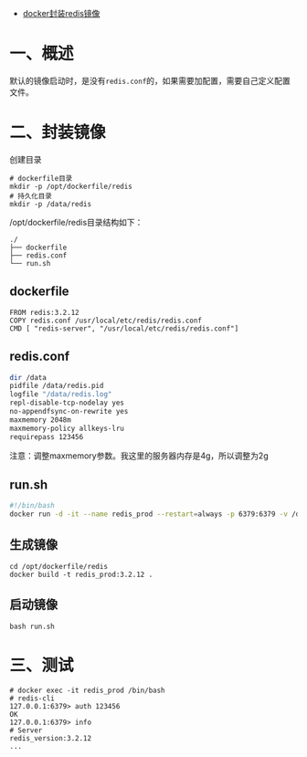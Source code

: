 - [docker封装redis镜像](https://www.cnblogs.com/xiao987334176/p/11984713.html)



# 一、概述

默认的镜像启动时，是没有`redis.conf`的，如果需要加配置，需要自己定义配置文件。



# 二、封装镜像

创建目录

```
# dockerfile目录
mkdir -p /opt/dockerfile/redis
# 持久化目录
mkdir -p /data/redis
```

 

/opt/dockerfile/redis目录结构如下：

```
./
├── dockerfile
├── redis.conf
└── run.sh
```

 

## dockerfile

```
FROM redis:3.2.12
COPY redis.conf /usr/local/etc/redis/redis.conf
CMD [ "redis-server", "/usr/local/etc/redis/redis.conf"]
```

 

## redis.conf

```bash
dir /data
pidfile /data/redis.pid
logfile "/data/redis.log"
repl-disable-tcp-nodelay yes
no-appendfsync-on-rewrite yes
maxmemory 2048m
maxmemory-policy allkeys-lru
requirepass 123456
```

注意：调整maxmemory参数。我这里的服务器内存是4g，所以调整为2g



## run.sh

```bash
#!/bin/bash
docker run -d -it --name redis_prod --restart=always -p 6379:6379 -v /data/redis:/data redis_prod:3.2.12
```

 

## 生成镜像

```
cd /opt/dockerfile/redis
docker build -t redis_prod:3.2.12 .
```

 

## 启动镜像

```
bash run.sh
```



# 三、测试

```
# docker exec -it redis_prod /bin/bash
# redis-cli
127.0.0.1:6379> auth 123456
OK
127.0.0.1:6379> info
# Server
redis_version:3.2.12
...
```